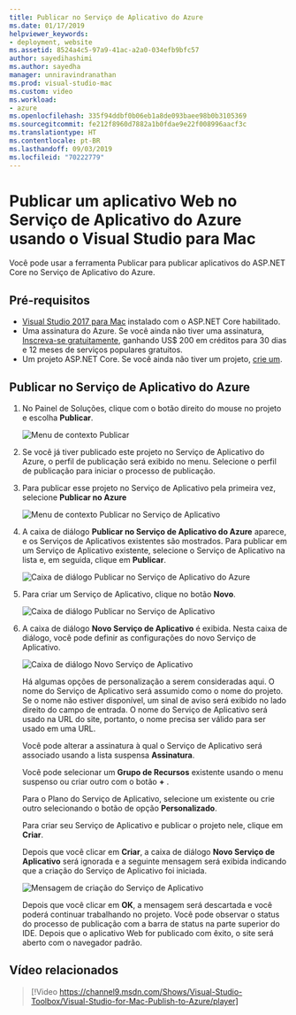 ```yaml
---
title: Publicar no Serviço de Aplicativo do Azure
ms.date: 01/17/2019
helpviewer_keywords:
- deployment, website
ms.assetid: 8524a4c5-97a9-41ac-a2a0-034efb9bfc57
author: sayedihashimi
ms.author: sayedha
manager: unniravindranathan
ms.prod: visual-studio-mac
ms.custom: video
ms.workload:
- azure
ms.openlocfilehash: 335f94ddbf0b06eb1a8de093baee98b0b3105369
ms.sourcegitcommit: fe212f8960d7882a1b0fdae9e22f008996aacf3c
ms.translationtype: HT
ms.contentlocale: pt-BR
ms.lasthandoff: 09/03/2019
ms.locfileid: "70222779"
---
```

# <a name="publish-a-web-app-to-azure-app-service-using-visual-studio-for-mac"></a>Publicar um aplicativo Web no Serviço de Aplicativo do Azure usando o Visual Studio para Mac

Você pode usar a ferramenta Publicar para publicar aplicativos do ASP.NET Core no Serviço de Aplicativo do Azure.

## <a name="prerequisites"></a>Pré-requisitos

- [Visual Studio 2017 para Mac](https://visualstudio.microsoft.com/downloads/?utm_medium=microsoft&utm_source=docs.microsoft.com&utm_campaign=inline+link&utm_content=download+vs4mac2017) instalado com o ASP.NET Core habilitado.
- Uma assinatura do Azure. Se você ainda não tiver uma assinatura, [Inscreva-se gratuitamente](https://azure.microsoft.com/free/dotnet/), ganhando US$ 200 em créditos para 30 dias e 12 meses de serviços populares gratuitos.
- Um projeto ASP.NET Core. Se você ainda não tiver um projeto, [crie um](https://docs.microsoft.com/visualstudio/mac/create-new-projects?view=vsmac-2017).

## <a name="publish-to-azure-app-service"></a>Publicar no Serviço de Aplicativo do Azure

 1. No Painel de Soluções, clique com o botão direito do mouse no projeto e escolha **Publicar**.

    ![Menu de contexto Publicar](media/publish-context-menu.png)

 2. Se você já tiver publicado este projeto no Serviço de Aplicativo do Azure, o perfil de publicação será exibido no menu. Selecione o perfil de publicação para iniciar o processo de publicação.

 3. Para publicar esse projeto no Serviço de Aplicativo pela primeira vez, selecione **Publicar no Azure**

    ![Menu de contexto Publicar no Serviço de Aplicativo](media/publish-to-azure-context-menu.png)

 4. A caixa de diálogo **Publicar no Serviço de Aplicativo do Azure** aparece, e os Serviços de Aplicativos existentes são mostrados. Para publicar em um Serviço de Aplicativo existente, selecione o Serviço de Aplicativo na lista e, em seguida, clique em **Publicar**.

    ![Caixa de diálogo Publicar no Serviço de Aplicativo do Azure](media/publish-to-app-service-dialog.png)

 5. Para criar um Serviço de Aplicativo, clique no botão **Novo**.

    ![Caixa de diálogo Publicar no Serviço de Aplicativo](media/publish-to-app-service-dialog-new-selected.png)

 6. A caixa de diálogo **Novo Serviço de Aplicativo** é exibida. Nesta caixa de diálogo, você pode definir as configurações do novo Serviço de Aplicativo.

    ![Caixa de diálogo Novo Serviço de Aplicativo](media/publish-new-app-service.png)

    Há algumas opções de personalização a serem consideradas aqui. O nome do Serviço de Aplicativo será assumido como o nome do projeto. Se o nome não estiver disponível, um sinal de aviso será exibido no lado direito do campo de entrada. O nome do Serviço de Aplicativo será usado na URL do site, portanto, o nome precisa ser válido para ser usado em uma URL.

    Você pode alterar a assinatura à qual o Serviço de Aplicativo será associado usando a lista suspensa **Assinatura**.

    Você pode selecionar um **Grupo de Recursos** existente usando o menu suspenso ou criar outro com o botão **+** .

    Para o Plano do Serviço de Aplicativo, selecione um existente ou crie outro selecionando o botão de opção **Personalizado**.

    Para criar seu Serviço de Aplicativo e publicar o projeto nele, clique em **Criar**.

    Depois que você clicar em **Criar**, a caixa de diálogo **Novo Serviço de Aplicativo** será ignorada e a seguinte mensagem será exibida indicando que a criação do Serviço de Aplicativo foi iniciada.

      ![Mensagem de criação do Serviço de Aplicativo](media/publish-create-app-service-message.png)

    Depois que você clicar em **OK**, a mensagem será descartada e você poderá continuar trabalhando no projeto. Você pode observar o status do processo de publicação com a barra de status na parte superior do IDE. Depois que o aplicativo Web for publicado com êxito, o site será aberto com o navegador padrão.

## <a name="related-video"></a>Vídeo relacionados

> [!Video https://channel9.msdn.com/Shows/Visual-Studio-Toolbox/Visual-Studio-for-Mac-Publish-to-Azure/player]
